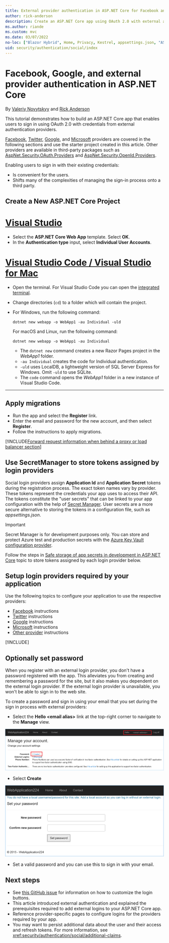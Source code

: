 ```yaml
---
title: External provider authentication in ASP.NET Core for Facebook and Google
author: rick-anderson
description: Create an ASP.NET Core app using OAuth 2.0 with external authentication providers such as Facebook, Twitter, Google, and Microsoft.
ms.author: riande
ms.custom: mvc
ms.date: 03/07/2022
no-loc: ["Blazor Hybrid", Home, Privacy, Kestrel, appsettings.json, "ASP.NET Core Identity", cookie, Cookie, Blazor, "Blazor Server", "Blazor WebAssembly", "Identity", "Let's Encrypt", Razor, SignalR]
uid: security/authentication/social/index
---
```

# Facebook, Google, and external provider authentication in ASP.NET Core

By [Valeriy Novytskyy](https://github.com/01binary) and [Rick Anderson](https://twitter.com/RickAndMSFT)

This tutorial demonstrates how to build an ASP.NET Core app that enables users to sign in using OAuth 2.0 with credentials from external authentication providers.

[Facebook](xref:security/authentication/facebook-logins), [Twitter](xref:security/authentication/twitter-logins), [Google](xref:security/authentication/google-logins), and [Microsoft](xref:security/authentication/microsoft-logins) providers are covered in the following sections and use the starter project created in this article. Other providers are available in third-party packages such as [AspNet.Security.OAuth.Providers](https://github.com/aspnet-contrib/AspNet.Security.OAuth.Providers) and [AspNet.Security.OpenId.Providers](https://github.com/aspnet-contrib/AspNet.Security.OpenId.Providers).

Enabling users to sign in with their existing credentials:

* Is convenient for the users.
* Shifts many of the complexities of managing the sign-in process onto a third party.

## Create a New ASP.NET Core Project

# [Visual Studio](#tab/visual-studio)

* Select the **ASP.NET Core Web App** template. Select **OK**.
* In the **Authentication type** input,  select  **Individual User Accounts**.

# [Visual Studio Code / Visual Studio for Mac](#tab/visual-studio-code+visual-studio-mac)

* Open the terminal.  For Visual Studio Code you can open the [integrated terminal](https://code.visualstudio.com/docs/editor/integrated-terminal).

* Change directories (`cd`) to a folder which will contain the project.

* For Windows, run the following command:

  ```dotnetcli
  dotnet new webapp -o WebApp1 -au Individual -uld
  ```

  For macOS and Linux, run the following command:

  ```dotnetcli
  dotnet new webapp -o WebApp1 -au Individual
  ```

  * The `dotnet new` command creates a new Razor Pages project in the *WebApp1* folder.
  * `-au Individual` creates the code for Individual authentication.
  * `-uld` uses LocalDB, a lightweight version of SQL Server Express for Windows. Omit `-uld` to use SQLite.
  * The `code` command opens the *WebApp1* folder in a new instance of Visual Studio Code.

---

## Apply migrations

* Run the app and select the **Register** link.
* Enter the email and password for the new account, and then select **Register**.
* Follow the instructions to apply migrations.

[!INCLUDE[Forward request information when behind a proxy or load balancer section](includes/forwarded-headers-middleware.md)]

## Use SecretManager to store tokens assigned by login providers

Social login providers assign **Application Id** and **Application Secret** tokens during the registration process. The exact token names vary by provider. These tokens represent the credentials your app uses to access their API. The tokens constitute the "user secrets" that can be linked to your app configuration with the help of [Secret Manager](xref:security/app-secrets#secret-manager). User secrets are a more secure alternative to storing the tokens in a configuration file, such as *appsettings.json*.

> [!IMPORTANT]
> Secret Manager is for development purposes only. You can store and protect Azure test and production secrets with the [Azure Key Vault configuration provider](xref:security/key-vault-configuration).

Follow the steps in [Safe storage of app secrets in development in ASP.NET Core](xref:security/app-secrets) topic to store tokens assigned by each login provider below.

## Setup login providers required by your application

Use the following topics to configure your application to use the respective providers:

* [Facebook](xref:security/authentication/facebook-logins) instructions
* [Twitter](xref:security/authentication/twitter-logins) instructions
* [Google](xref:security/authentication/google-logins) instructions
* [Microsoft](xref:security/authentication/microsoft-logins) instructions
* [Other provider](xref:security/authentication/otherlogins) instructions

[!INCLUDE[](includes/chain-auth-providers6.md)]

## Optionally set password

When you register with an external login provider, you don't have a password registered with the app. This alleviates you from creating and remembering a password for the site, but it also makes you dependent on the external login provider. If the external login provider is unavailable, you won't be able to sign in to the web site.

To create a password and sign in using your email that you set during the sign in process with external providers:

* Select the **Hello &lt;email alias&gt;** link at the top-right corner to navigate to the **Manage** view.

![Web application Manage view](index/_static/pass1a.png)

* Select **Create**

![Set your password page](index/_static/pass2a.png)

* Set a valid password and you can use this to sign in with your email.

## Next steps

* See [this GitHub issue](https://github.com/dotnet/AspNetCore.Docs/issues/10563) for information on how to customize the login buttons.
* This article introduced external authentication and explained the prerequisites required to add external logins to your ASP.NET Core app.
* Reference provider-specific pages to configure logins for the providers required by your app.
* You may want to persist additional data about the user and their access and refresh tokens. For more information, see <xref:security/authentication/social/additional-claims>.
